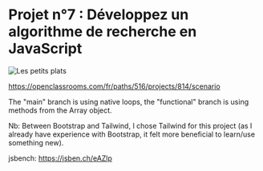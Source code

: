 # Projet n°7 : Développez un algorithme de recherche en JavaScript

![Les petits plats](https://user.oc-static.com/upload/2024/02/20/17084618666158_Capture%20d%E2%80%99e%CC%81cran%202024-02-20%20a%CC%80%2021.44.11.png)

https://openclassrooms.com/fr/paths/516/projects/814/scenario

The "main" branch is using native loops, the "functional" branch is using methods from the Array object.

Nb: Between Bootstrap and Tailwind, I chose Tailwind for this project (as I already have experience with Bootstrap, it felt more beneficial to learn/use something new).

jsbench: https://jsben.ch/eAZlp